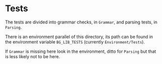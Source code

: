 # Tests

The tests are divided into grammar checks, in `Grammar`, and parsing tests, in `Parsing`.

There is an environment parallel of this directory, its path can be found in the
environment variable `BG_LIB_TESTS` (currently `Environment/Tests`).

If `Grammar` is missing here look in the environment, ditto for `Parsing` but that
is less likely not to be here.
